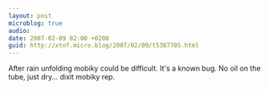 ```yaml
---
layout: post
microblog: true
audio: 
date: 2007-02-09 02:00 +0200
guid: http://xtof.micro.blog/2007/02/09/t5387705.html
---
```

After rain unfolding mobiky could be difficult. It's a known bug. No oil on the tube, just dry... dixit mobiky rep. 
